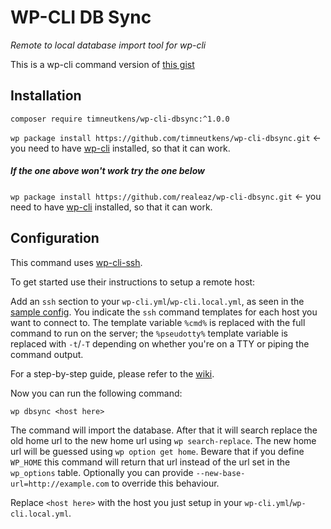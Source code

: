 # WP-CLI DB Sync
*Remote to local database import tool for wp-cli*

This is a wp-cli command version of [this gist](https://gist.github.com/timneutkens/32c9bcd7d8576e663958ed4b1389c1dc)

## Installation
`composer require timneutkens/wp-cli-dbsync:^1.0.0`

`wp package install https://github.com/timneutkens/wp-cli-dbsync.git` <- you need to have [wp-cli](https://github.com/wp-cli/wp-cli) installed, so that it can work.

##### If the one above won't work try the one below

`wp package install https://github.com/realeaz/wp-cli-dbsync.git` <- you need to have [wp-cli](https://github.com/wp-cli/wp-cli) installed, so that it can work.

## Configuration
This command uses [wp-cli-ssh](https://github.com/xwp/wp-cli-ssh).

To get started use their instructions to setup a remote host:

Add an `ssh` section to your `wp-cli.yml`/`wp-cli.local.yml`, as seen in the [sample config](https://github.com/xwp/wp-cli-ssh/blob/master/wp-cli.sample.yml).
You indicate the `ssh` command templates for each host you want to connect to. The template variable `%cmd%` is 
replaced with the full command to run on the server; the `%pseudotty%` template variable is replaced 
with `-t`/`-T` depending on whether you're on a TTY or piping the command output.

For a step-by-step guide, please refer to the [wiki](https://github.com/x-team/wp-cli-ssh/wiki/Configuring-the-plugin).


Now you can run the following command:

`wp dbsync <host here>`

The command will import the database. After that it will search replace the old home url to the new home url using `wp search-replace`.
The new home url will be guessed using `wp option get home`.
Beware that if you define `WP_HOME` this command will return that url instead of the url set in the `wp_options` table.
Optionally you can provide `--new-base-url=http://example.com` to override this behaviour.

Replace `<host here>` with the host you just setup in your `wp-cli.yml`/`wp-cli.local.yml`.
